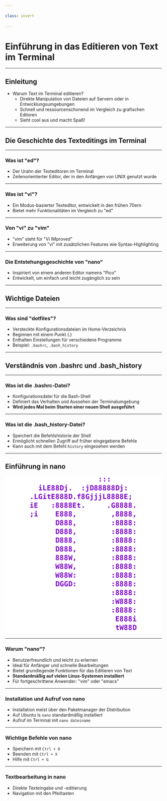 ```yaml
---

class: invert

---
```


# Einführung in das Editieren von Text im Terminal

---

## Einleitung

- Warum Text im Terminal editieren?  
  - Direkte Manipulation von Dateien auf Servern oder in Entwicklungsumgebungen
  - Schnell und ressourcenschonend im Vergleich zu grafischen Editoren
  - Sieht cool aus und macht Spaß!

---

## Die Geschichte des Texteditings im Terminal

---

### Was ist "ed"?

- Der Urahn der Texteditoren im Terminal
- Zeilenorientierter Editor, der in den Anfängen von UNIX genutzt wurde

---

### Was ist "vi"?

- Ein Modus-basierter Texteditor, entwickelt in den frühen 70ern
- Bietet mehr Funktionalitäten im Vergleich zu "ed"

---

### Von "vi" zu "vim"

- "vim" steht für "Vi IMproved"
- Erweiterung von "vi" mit zusätzlichen Features wie Syntax-Highlighting

---

### Die Entstehungsgeschichte von "nano"

- Inspiriert von einem anderen Editor namens "Pico"
- Entwickelt, um einfach und leicht zugänglich zu sein

---

## Wichtige Dateien

---

### Was sind "dotfiles"?

- Versteckte Konfigurationsdateien im Home-Verzeichnis
- Beginnen mit einem Punkt (.)
- Enthalten Einstellungen für verschiedene Programme
- Beispiel: `.bashrc`, `.bash_history`

---

## Verständnis von .bashrc und .bash_history

---

### Was ist die .bashrc-Datei?

- Konfigurationsdatei für die Bash-Shell
- Definiert das Verhalten und Aussehen der Terminalumgebung
- **Wird jedes Mal beim Starten einer neuen Shell ausgeführt**

---

### Was ist die .bash_history-Datei?

- Speichert die Befehlshistorie der Shell
- Ermöglicht schnellen Zugriff auf früher eingegebene Befehle
- Kann auch mit dem Befehl `history` eingesehen werden

---

## Einführung in nano

![w:400](./assets/imgs/nano.png)

---

### Warum "nano"?

- Benutzerfreundlich und leicht zu erlernen
- Ideal für Anfänger und schnelle Bearbeitungen
- Bietet grundlegende Funktionen für das Editieren von Text
- **Standardmäßig auf vielen Linux-Systemen installiert**
- Für fortgeschrittene Anwender: "vim" oder "emacs"

---

### Installation und Aufruf von nano

- Installation meist über den Paketmanager der Distribution
- Auf Ubuntu is `nano` standardmäßig installiert
- Aufruf im Terminal mit `nano dateiname`

---

### Wichtige Befehle von nano

- Speichern mit `Ctrl + O`
- Beenden mit `Ctrl + X`
- Hilfe mit `Ctrl + G`

---

### Textbearbeitung in nano

- Direkte Texteingabe und -editierung
- Navigation mit den Pfeiltasten
